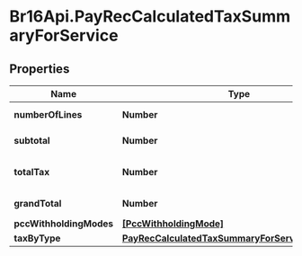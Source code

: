 # Br16Api.PayRecCalculatedTaxSummaryForService

## Properties
Name | Type | Description | Notes
------------ | ------------- | ------------- | -------------
**numberOfLines** | **Number** | Count of lines | [optional] 
**subtotal** | **Number** | Sum of grossvalues | [optional] 
**totalTax** | **Number** | Sum of all withholding values | [optional] 
**grandTotal** | **Number** | Sum all NetValues | [optional] 
**pccWithholdingModes** | [**[PccWithholdingMode]**](PccWithholdingMode.md) |  | [optional] 
**taxByType** | [**PayRecCalculatedTaxSummaryForServiceTaxByType**](PayRecCalculatedTaxSummaryForServiceTaxByType.md) |  | [optional] 


